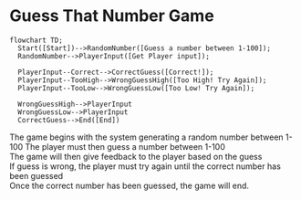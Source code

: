 # Guess That Number Game

```mermaid
flowchart TD;
  Start([Start])-->RandomNumber([Guess a number between 1-100]);
  RandomNumber-->PlayerInput([Get Player input]);
  
  PlayerInput--Correct-->CorrectGuess([Correct!]);
  PlayerInput--TooHigh-->WrongGuessHigh([Too High! Try Again]);
  PlayerInput--TooLow-->WrongGuessLow([Too Low! Try Again]);
  
  WrongGuessHigh-->PlayerInput
  WrongGuessLow-->PlayerInput
  CorrectGuess-->End([End])
```

The game begins with the system generating a random number between 1-100   The player must then guess a number between 1-100  
The game will then give feedback to the player based on the guess    
If guess is wrong, the player must try again until the correct number has been guessed    
Once the correct number has been guessed, the game will end.
